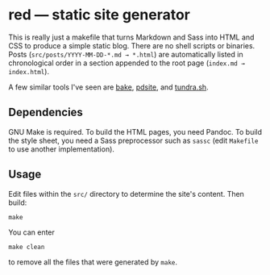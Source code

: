 # red — static site generator

This is really just a makefile that turns Markdown and Sass into HTML
and CSS to produce a simple static blog.
There are no shell scripts or binaries.
Posts (`src/posts/YYYY-MM-DD-*.md → *.html`) are automatically listed
in chronological order in a section appended to the root page
(`index.md → index.html`).

A few similar tools I've seen are [bake][1], [pdsite][2], and
[tundra.sh][3].

[1]: https://github.com/fcanas/bake
[2]: http://pdsite.org/running/
[3]: https://frainfreeze.github.io/tundra/

## Dependencies

GNU Make is required.
To build the HTML pages, you need Pandoc.
To build the style sheet, you need a Sass preprocessor such as `sassc`
(edit `Makefile` to use another implementation).

## Usage

Edit files within the `src/` directory to determine the site's content.
Then build:

    make

You can enter

    make clean

to remove all the files that were generated by `make`.
